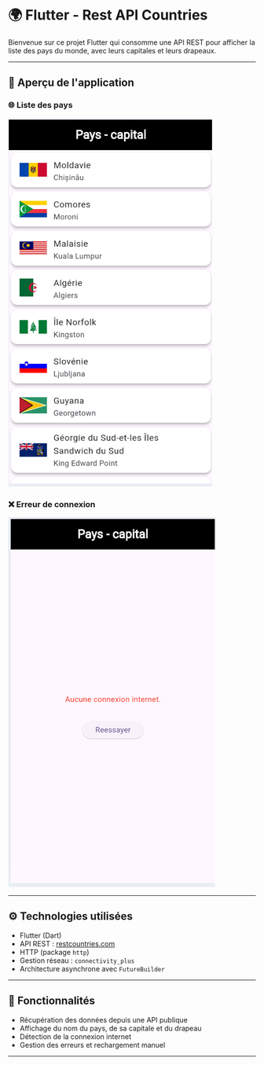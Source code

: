 # 🌍 Flutter - Rest API Countries

Bienvenue sur ce projet Flutter qui consomme une API REST pour afficher la liste des pays du monde, avec leurs capitales et leurs drapeaux.

---

## 📸 Aperçu de l'application

### 🌐 Liste des pays
![Liste des pays](screenshots/cap1.png)

### ❌ Erreur de connexion
![Erreur connexion](screenshots/cap2.png)

---

## ⚙️ Technologies utilisées

- Flutter (Dart)
- API REST : [restcountries.com](https://restcountries.com/)
- HTTP (package `http`)
- Gestion réseau : `connectivity_plus`
- Architecture asynchrone avec `FutureBuilder`

---

## 🧪 Fonctionnalités

- Récupération des données depuis une API publique
- Affichage du nom du pays, de sa capitale et du drapeau
- Détection de la connexion internet
- Gestion des erreurs et rechargement manuel

---
